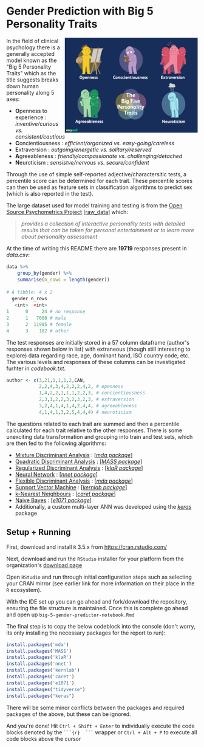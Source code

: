 # Gender Prediction with Big 5 Personality Traits

<img align="right" width="350" height="250"
     title="big 5 Visualized" src="./images/big-5-personality-traits.png">
     
In the field of clinical psychology there is a generally accepted model known as the "Big 5 Personality Traits" which as the title suggests breaks down human personality along 5 axes: 

- **O**penness to experience : _inventive/curious vs. consistent/cautious_
- **C**oncientiousness : _efficient/organized vs. easy-going/careless_
- **E**xtraversion : _outgoing/energetic vs. solitary/reserved_
- **A**greeableness : _friendly/compassionate vs. challenging/detached_
- **N**euroticism : _sensistve/nervous vs. secure/confident_

Through the use of simple self-reported adjective/charactersitic tests, a percentile score can be determined for each trait. These percentile scores can then be used as feature sets in classification algorithms to predict sex (which is also reported in the test).

The large dataset used for model training and testing is from the [Open Source Psychometrics Project](https://openpsychometrics.org/) \[[raw_data](https://openpsychometrics.org/_rawdata/)\] which:
> _provides a collection of interactive personality tests with detailed results that can be taken for personal entertainment or to learn more about personality assessment_
 
At the time of writing this README there are **19719** responses present in _data.csv_:
````r
data %>% 
    group_by(gender) %>%
    summarise(n_rows = length(gender))

# A tibble: 4 x 2
  gender n_rows
   <int>  <int>
1      0     24 # no response
2      1   7608 # male
3      2  11985 # female
4      3    102 # other
````
The test responses are initially stored in a 57 column dataframe (author's responses shown below in list) with extraneous (though still interesting to explore) data regarding race, age, dominant hand, ISO country code, etc. The various levels and responses of these columns can be investigated furhter in _codebook.txt_.
````r
author <- c(3,21,1,1,1,2,CAN,
            2,2,4,3,4,2,2,2,4,2, # openness
            1,4,2,2,1,1,1,2,2,3, # concientiousness
            2,3,1,2,2,3,2,3,2,3, # extraversion
            3,2,4,1,4,1,4,2,4,4, # agreeableness
            4,1,4,1,3,2,5,4,4,4) # neuroticism
````
The questions related to each trait are summed and then a percentile calculated for each trait relative to the other responses. There is some unexciting data transformation and grouping into train and test sets, which are then fed to the following algorithms:
 - [Mixture Discriminant Analysis](https://en.wikipedia.org/wiki/Linear_discriminant_analysis#Multiclass_LDA) : \[[_mda package_](https://cran.r-project.org/web/packages/mda/index.html)\]
 - [Quadratic Discriminant Analysis](https://en.wikipedia.org/wiki/Quadratic_classifier#Quadratic_discriminant_analysis) : \[[_MASS package_](https://cran.r-project.org/web/packages/MASS/index.html)\]
 - [Regularized Discriminant Analysis](https://en.wikipedia.org/wiki/Linear_discriminant_analysis) : \[[_klaR package_](https://cran.r-project.org/web/packages/klaR/index.html)\]
 - [Neural Network](https://en.wikipedia.org/wiki/Artificial_neural_network) : \[[_nnet package_](https://en.wikipedia.org/wiki/Artificial_neural_network)\]
 - [Flexible Discriminant Analysis](https://en.wikipedia.org/wiki/Linear_discriminant_analysis) : \[[_mda package_](https://cran.r-project.org/web/packages/mda/index.html)\]
 - [Support Vector Machine](https://en.wikipedia.org/wiki/Support_vector_machine) : \[[_kernlab package_](https://en.wikipedia.org/wiki/Support_vector_machine)\]
 - [k-Nearest Neighbours](https://en.wikipedia.org/wiki/K-nearest_neighbors_algorithm) : \[[_caret package_](https://cran.r-project.org/web/packages/caret/index.html)\]
 - [Naive Bayes](https://en.wikipedia.org/wiki/Naive_Bayes_classifier) : \[[_e1071 package_](https://cran.r-project.org/web/packages/e1071/index.html)\]
 - Additionally, a custom multi-layer ANN was developed using the [_keras_](https://cran.r-project.org/web/packages/keras/index.html) package
 
## Setup + Running
First, download and install `R` 3.5.x from https://cran.rstudio.com/  
  
Next, download and run the `RStudio` installer for your platform from the organization's [download page](https://www.rstudio.com/products/rstudio/download/#download)  
  
Open `RStudio` and run through initial configuration steps such as selecting your CRAN mirror (see earlier link for more information on their place in the `R` ecosystem). 
  
With the IDE set up you can go ahead and fork/download the repository, ensuring the file structure is maintained. Once this is complete go ahead and open up `big-5-gender-predictor-notebook.Rmd`  
  
The final step is to copy the below codeblock into the console (don't worry, its only installing the necessary packages for the report to run):  
````r
install.packages('mda')
install.packages('MASS')
install.packages('klaR')
install.packages('nnet')
install.packages('kernlab')
install.packages('caret')
install.packages('e1071')
install.packages("tidyverse")
install.packages("keras")
````  
There will be some minor conflicts between the packages and required packages of the above, but these can be ignored.  
  
And you're done! Hit `Ctrl + Shift + Enter` to individually execute the code blocks denoted by the ` ```{r}  ``` ` wrapper or `Ctrl + Alt + P` to execute all code blocks above the cursor
